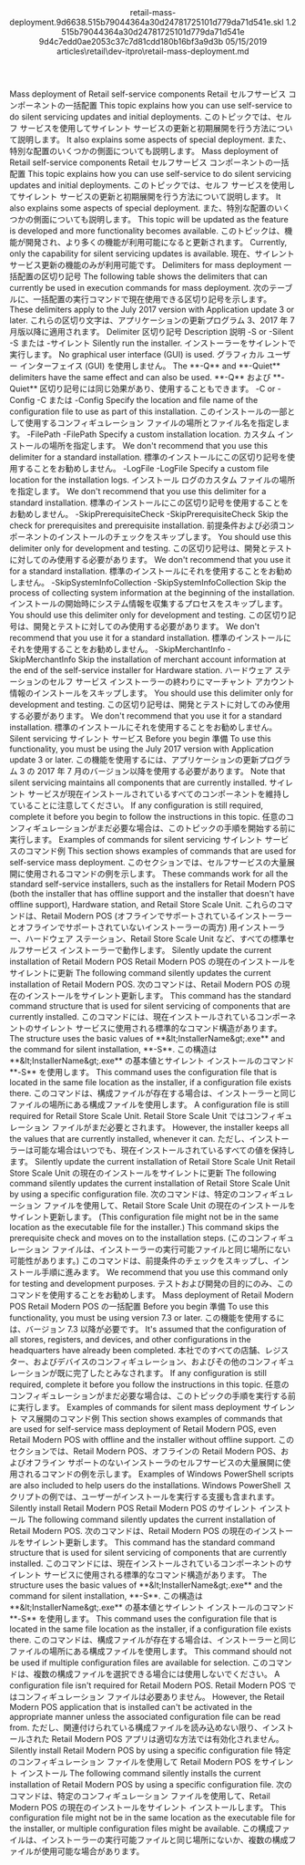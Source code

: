 <?xml version="1.0" encoding="UTF-8"?>
<xliff xmlns:logoport="urn:logoport:xliffeditor:xliff-extras:1.0" xmlns:tilt="urn:logoport:xliffeditor:tilt-non-translatables:1.0" xmlns:xsi="http://www.w3.org/2001/XMLSchema-instance" xmlns="urn:oasis:names:tc:xliff:document:1.2" xmlns:xliffext="urn:microsoft:content:schema:xliffextensions" version="1.2" xsi:schemaLocation="urn:oasis:names:tc:xliff:document:1.2 xliff-core-1.2-transitional.xsd">
  <file datatype="xml" source-language="en-US" original="retail-mass-deployment.md" target-language="ja-JP">
    <header>
      <tool tool-company="Microsoft" tool-version="1.0-7889195" tool-name="mdxliff" tool-id="mdxliff"/>
      <xliffext:skl_file_name>retail-mass-deployment.9d6638.515b79044364a30d24781725101d779da71d541e.skl</xliffext:skl_file_name>
      <xliffext:version>1.2</xliffext:version>
      <xliffext:ms.openlocfilehash>515b79044364a30d24781725101d779da71d541e</xliffext:ms.openlocfilehash>
      <xliffext:ms.sourcegitcommit>9d4c7edd0ae2053c37c7d81cdd180b16bf3a9d3b</xliffext:ms.sourcegitcommit>
      <xliffext:ms.lasthandoff>05/15/2019</xliffext:ms.lasthandoff>
      <xliffext:ms.openlocfilepath>articles\retail\dev-itpro\retail-mass-deployment.md</xliffext:ms.openlocfilepath>
    </header>
    <body>
      <group extype="content" id="content">
        <trans-unit xml:space="preserve" translate="yes" id="101" restype="x-metadata">
          <source>Mass deployment of Retail self-service components</source>
        <target logoport:matchpercent="101" state="translated" state-qualifier="leveraged-tm">Retail セルフサービス コンポーネントの一括配置</target></trans-unit>
        <trans-unit xml:space="preserve" translate="yes" id="102" restype="x-metadata">
          <source>This topic explains how you can use self-service to do silent servicing updates and initial deployments.</source>
        <target logoport:matchpercent="101" state="translated" state-qualifier="leveraged-tm">このトピックでは、セルフ サービスを使用してサイレント サービスの更新と初期展開を行う方法について説明します。</target></trans-unit>
        <trans-unit xml:space="preserve" translate="yes" id="103" restype="x-metadata">
          <source>It also explains some aspects of special deployment.</source>
        <target logoport:matchpercent="101" state="translated" state-qualifier="leveraged-tm">また、特別な配置のいくつかの側面についても説明します。</target></trans-unit>
        <trans-unit xml:space="preserve" translate="yes" id="104">
          <source>Mass deployment of Retail self-service components</source>
        <target logoport:matchpercent="101" state="translated" state-qualifier="leveraged-tm">Retail セルフサービス コンポーネントの一括配置</target></trans-unit>
        <trans-unit xml:space="preserve" translate="yes" id="105">
          <source>This topic explains how you can use self-service to do silent servicing updates and initial deployments.</source>
        <target logoport:matchpercent="101" state="translated" state-qualifier="leveraged-tm">このトピックでは、セルフ サービスを使用してサイレント サービスの更新と初期展開を行う方法について説明します。</target></trans-unit>
        <trans-unit xml:space="preserve" translate="yes" id="106">
          <source>It also explains some aspects of special deployment.</source>
        <target logoport:matchpercent="101" state="translated" state-qualifier="leveraged-tm">また、特別な配置のいくつかの側面についても説明します。</target></trans-unit>
        <trans-unit xml:space="preserve" translate="yes" id="107">
          <source>This topic will be updated as the feature is developed and more functionality becomes available.</source>
        <target logoport:matchpercent="101" state="translated" state-qualifier="leveraged-tm">このトピックは、機能が開発され、より多くの機能が利用可能になると更新されます。</target></trans-unit>
        <trans-unit xml:space="preserve" translate="yes" id="108">
          <source>Currently, only the capability for silent servicing updates is available.</source>
        <target logoport:matchpercent="101" state="translated" state-qualifier="leveraged-tm">現在、サイレント サービス更新の機能のみが利用可能です。</target></trans-unit>
        <trans-unit xml:space="preserve" translate="yes" id="109">
          <source>Delimiters for mass deployment</source>
        <target logoport:matchpercent="101" state="translated" state-qualifier="leveraged-tm">一括配置の区切り記号</target></trans-unit>
        <trans-unit xml:space="preserve" translate="yes" id="110">
          <source>The following table shows the delimiters that can currently be used in execution commands for mass deployment.</source>
        <target logoport:matchpercent="101" state="translated" state-qualifier="leveraged-tm">次のテーブルに、一括配置の実行コマンドで現在使用できる区切り記号を示します。</target></trans-unit>
        <trans-unit xml:space="preserve" translate="yes" id="111">
          <source>These delimiters apply to the July 2017 version with Application update 3 or later.</source>
        <target logoport:matchpercent="101" state="translated" state-qualifier="leveraged-tm">これらの区切り文字は、アプリケーションの更新プログラム 3、2017 年 7 月版以降に適用されます。</target></trans-unit>
        <trans-unit xml:space="preserve" translate="yes" id="112">
          <source>Delimiter</source>
        <target logoport:matchpercent="101" state="translated" state-qualifier="leveraged-tm">区切り記号</target></trans-unit>
        <trans-unit xml:space="preserve" translate="yes" id="113">
          <source>Description</source>
        <target logoport:matchpercent="101" state="translated" state-qualifier="leveraged-tm">説明</target></trans-unit>
        <trans-unit xml:space="preserve" translate="yes" id="114">
          <source>-S or -Silent</source>
        <target logoport:matchpercent="101" state="translated" state-qualifier="leveraged-tm">-S または -サイレント</target></trans-unit>
        <trans-unit xml:space="preserve" translate="yes" id="115">
          <source>Silently run the installer.</source>
        <target logoport:matchpercent="101" state="translated" state-qualifier="leveraged-tm">インストーラーをサイレントで実行します。</target></trans-unit>
        <trans-unit xml:space="preserve" translate="yes" id="116">
          <source>No graphical user interface (GUI) is used.</source>
        <target logoport:matchpercent="101" state="translated" state-qualifier="leveraged-tm">グラフィカル ユーザー インターフェイス (GUI) を使用しません。</target></trans-unit>
        <trans-unit xml:space="preserve" translate="yes" id="117">
          <source>The <bpt id="p1">**</bpt>-Q<ept id="p1">**</ept> and <bpt id="p2">**</bpt>-Quiet<ept id="p2">**</ept> delimiters have the same effect and can also be used.</source>
        <target logoport:matchpercent="101" state="translated" state-qualifier="leveraged-tm"><bpt id="p1">**</bpt>-Q<ept id="p1">**</ept> および <bpt id="p2">**</bpt>-Quiet<ept id="p2">**</ept> 区切り記号には同じ効果があり、使用することもできます。</target></trans-unit>
        <trans-unit xml:space="preserve" translate="yes" id="118">
          <source>-C or -Config</source>
        <target logoport:matchpercent="101" state="translated" state-qualifier="leveraged-tm">-C または -Config</target></trans-unit>
        <trans-unit xml:space="preserve" translate="yes" id="119">
          <source>Specify the location and file name of the configuration file to use as part of this installation.</source>
        <target logoport:matchpercent="101" state="translated" state-qualifier="leveraged-tm">このインストールの一部として使用するコンフィギュレーション ファイルの場所とファイル名を指定します。</target></trans-unit>
        <trans-unit xml:space="preserve" translate="yes" id="120">
          <source>-FilePath</source>
        <target logoport:matchpercent="101" state="translated" state-qualifier="leveraged-tm">-FilePath</target></trans-unit>
        <trans-unit xml:space="preserve" translate="yes" id="121">
          <source>Specify a custom installation location.</source>
        <target logoport:matchpercent="101" state="translated" state-qualifier="leveraged-tm">カスタム インストールの場所を指定します。</target></trans-unit>
        <trans-unit xml:space="preserve" translate="yes" id="122">
          <source>We don't recommend that you use this delimiter for a standard installation.</source>
        <target logoport:matchpercent="101" state="translated" state-qualifier="leveraged-tm">標準のインストールにこの区切り記号を使用することをお勧めしません。</target></trans-unit>
        <trans-unit xml:space="preserve" translate="yes" id="123">
          <source>-LogFile</source>
        <target logoport:matchpercent="101" state="translated" state-qualifier="leveraged-tm">-LogFile</target></trans-unit>
        <trans-unit xml:space="preserve" translate="yes" id="124">
          <source>Specify a custom file location for the installation logs.</source>
        <target logoport:matchpercent="101" state="translated" state-qualifier="leveraged-tm">インストール ログのカスタム ファイルの場所を指定します。</target></trans-unit>
        <trans-unit xml:space="preserve" translate="yes" id="125">
          <source>We don't recommend that you use this delimiter for a standard installation.</source>
        <target logoport:matchpercent="101" state="translated" state-qualifier="leveraged-tm">標準のインストールにこの区切り記号を使用することをお勧めしません。</target></trans-unit>
        <trans-unit xml:space="preserve" translate="yes" id="126">
          <source>-SkipPrerequisiteCheck</source>
        <target logoport:matchpercent="101" state="translated" state-qualifier="leveraged-tm">-SkipPrerequisiteCheck</target></trans-unit>
        <trans-unit xml:space="preserve" translate="yes" id="127">
          <source>Skip the check for prerequisites and prerequisite installation.</source>
        <target logoport:matchpercent="101" state="translated" state-qualifier="leveraged-tm">前提条件および必須コンポーネントのインストールのチェックをスキップします。</target></trans-unit>
        <trans-unit xml:space="preserve" translate="yes" id="128">
          <source>You should use this delimiter only for development and testing.</source>
        <target logoport:matchpercent="101" state="translated" state-qualifier="leveraged-tm">この区切り記号は、開発とテストに対してのみ使用する必要があります。</target></trans-unit>
        <trans-unit xml:space="preserve" translate="yes" id="129">
          <source>We don't recommend that you use it for a standard installation.</source>
        <target logoport:matchpercent="101" state="translated" state-qualifier="leveraged-tm">標準のインストールにそれを使用することをお勧めしません。</target></trans-unit>
        <trans-unit xml:space="preserve" translate="yes" id="130">
          <source>-SkipSystemInfoCollection</source>
        <target logoport:matchpercent="101" state="translated" state-qualifier="leveraged-tm">-SkipSystemInfoCollection</target></trans-unit>
        <trans-unit xml:space="preserve" translate="yes" id="131">
          <source>Skip the process of collecting system information at the beginning of the installation.</source>
        <target logoport:matchpercent="101" state="translated" state-qualifier="leveraged-tm">インストールの開始時にシステム情報を収集するプロセスをスキップします。</target></trans-unit>
        <trans-unit xml:space="preserve" translate="yes" id="132">
          <source>You should use this delimiter only for development and testing.</source>
        <target logoport:matchpercent="101" state="translated" state-qualifier="leveraged-tm">この区切り記号は、開発とテストに対してのみ使用する必要があります。</target></trans-unit>
        <trans-unit xml:space="preserve" translate="yes" id="133">
          <source>We don't recommend that you use it for a standard installation.</source>
        <target logoport:matchpercent="101" state="translated" state-qualifier="leveraged-tm">標準のインストールにそれを使用することをお勧めしません。</target></trans-unit>
        <trans-unit xml:space="preserve" translate="yes" id="134">
          <source>-SkipMerchantInfo</source>
        <target logoport:matchpercent="101" state="translated" state-qualifier="leveraged-tm">-SkipMerchantInfo</target></trans-unit>
        <trans-unit xml:space="preserve" translate="yes" id="135">
          <source>Skip the installation of merchant account information at the end of the self-service installer for Hardware station.</source>
        <target logoport:matchpercent="101" state="translated" state-qualifier="leveraged-tm">ハードウェア ステーションのセルフ サービス インストーラーの終わりにマーチャント アカウント情報のインストールをスキップします。</target></trans-unit>
        <trans-unit xml:space="preserve" translate="yes" id="136">
          <source>You should use this delimiter only for development and testing.</source>
        <target logoport:matchpercent="101" state="translated" state-qualifier="leveraged-tm">この区切り記号は、開発とテストに対してのみ使用する必要があります。</target></trans-unit>
        <trans-unit xml:space="preserve" translate="yes" id="137">
          <source>We don't recommend that you use it for a standard installation.</source>
        <target logoport:matchpercent="101" state="translated" state-qualifier="leveraged-tm">標準のインストールにそれを使用することをお勧めしません。</target></trans-unit>
        <trans-unit xml:space="preserve" translate="yes" id="138">
          <source>Silent servicing</source>
        <target logoport:matchpercent="101" state="translated" state-qualifier="leveraged-tm">サイレント サービス</target></trans-unit>
        <trans-unit xml:space="preserve" translate="yes" id="139">
          <source>Before you begin</source>
        <target logoport:matchpercent="101" state="translated" state-qualifier="leveraged-tm">準備</target></trans-unit>
        <trans-unit xml:space="preserve" translate="yes" id="140">
          <source>To use this functionality, you must be using the July 2017 version with Application update 3 or later.</source>
        <target logoport:matchpercent="101" state="translated" state-qualifier="leveraged-tm">この機能を使用するには、アプリケーションの更新プログラム 3 の 2017 年 7 月のバージョン以降を使用する必要があります。</target></trans-unit>
        <trans-unit xml:space="preserve" translate="yes" id="141">
          <source>Note that silent servicing maintains all components that are currently installed.</source>
        <target logoport:matchpercent="101" state="translated" state-qualifier="leveraged-tm">サイレント サービスが現在インストールされているすべてのコンポーネントを維持していることに注意してください。</target></trans-unit>
        <trans-unit xml:space="preserve" translate="yes" id="142">
          <source>If any configuration is still required, complete it before you begin to follow the instructions in this topic.</source>
        <target logoport:matchpercent="101" state="translated" state-qualifier="leveraged-tm">任意のコンフィギュレーションがまだ必要な場合は、このトピックの手順を開始する前に実行します。</target></trans-unit>
        <trans-unit xml:space="preserve" translate="yes" id="143">
          <source>Examples of commands for silent servicing</source>
        <target logoport:matchpercent="101" state="translated" state-qualifier="leveraged-tm">サイレント サービスのコマンド例</target></trans-unit>
        <trans-unit xml:space="preserve" translate="yes" id="144">
          <source>This section shows examples of commands that are used for self-service mass deployment.</source>
        <target logoport:matchpercent="101" state="translated" state-qualifier="leveraged-tm">このセクションでは、セルフサービスの大量展開に使用されるコマンドの例を示します。</target></trans-unit>
        <trans-unit xml:space="preserve" translate="yes" id="145">
          <source>These commands work for all the standard self-service installers, such as the installers for Retail Modern POS (both the installer that has offline support and the installer that doesn't have offline support), Hardware station, and Retail Store Scale Unit.</source>
        <target logoport:matchpercent="101" state="translated" state-qualifier="leveraged-tm">これらのコマンドは、Retail Modern POS (オフラインでサポートされているインストーラーとオフラインでサポートされていないインストーラーの両方) 用インストーラー、ハードウェア ステーション、Retail Store Scale Unit など、すべての標準セルフサービス インストーラーで動作します。</target></trans-unit>
        <trans-unit xml:space="preserve" translate="yes" id="146">
          <source>Silently update the current installation of Retail Modern POS</source>
        <target logoport:matchpercent="101" state="translated" state-qualifier="leveraged-tm">Retail Modern POS の現在のインストールをサイレントに更新</target></trans-unit>
        <trans-unit xml:space="preserve" translate="yes" id="147">
          <source>The following command silently updates the current installation of Retail Modern POS.</source>
        <target logoport:matchpercent="101" state="translated" state-qualifier="leveraged-tm">次のコマンドは、Retail Modern POS の現在のインストールをサイレント更新します。</target></trans-unit>
        <trans-unit xml:space="preserve" translate="yes" id="148">
          <source>This command has the standard command structure that is used for silent servicing of components that are currently installed.</source>
        <target logoport:matchpercent="101" state="translated" state-qualifier="leveraged-tm">このコマンドには、現在インストールされているコンポーネントのサイレント サービスに使用される標準的なコマンド構造があります。</target></trans-unit>
        <trans-unit xml:space="preserve" translate="yes" id="149">
          <source>The structure uses the basic values of <bpt id="p1">**</bpt><ph id="ph1">&amp;lt;</ph>InstallerName<ph id="ph2">&amp;gt;</ph>.exe<ept id="p1">**</ept> and the command for silent installation, <bpt id="p2">**</bpt>-S<ept id="p2">**</ept>.</source>
        <target logoport:matchpercent="101" state="translated" state-qualifier="leveraged-tm">この構造は <bpt id="p1">**</bpt><ph id="ph1">&amp;lt;</ph>InstallerName<ph id="ph2">&amp;gt;</ph>.exe<ept id="p1">**</ept> の基本値とサイレント インストールのコマンド <bpt id="p2">**</bpt>-S<ept id="p2">**</ept> を使用します。</target></trans-unit>
        <trans-unit xml:space="preserve" translate="yes" id="150">
          <source>This command uses the configuration file that is located in the same file location as the installer, if a configuration file exists there.</source>
        <target logoport:matchpercent="101" state="translated" state-qualifier="leveraged-tm">このコマンドは、構成ファイルが存在する場合は、インストーラーと同じファイルの場所にある構成ファイルを使用します。</target></trans-unit>
        <trans-unit xml:space="preserve" translate="yes" id="151">
          <source>A configuration file is still required for Retail Store Scale Unit.</source>
        <target logoport:matchpercent="101" state="translated" state-qualifier="leveraged-tm">Retail Store Scale Unit ではコンフィギュレーション ファイルがまだ必要とされます。</target></trans-unit>
        <trans-unit xml:space="preserve" translate="yes" id="152">
          <source>However, the installer keeps all the values that are currently installed, whenever it can.</source>
        <target logoport:matchpercent="101" state="translated" state-qualifier="leveraged-tm">ただし、インストーラーは可能な場合はいつでも、現在インストールされているすべての値を保持します。</target></trans-unit>
        <trans-unit xml:space="preserve" translate="yes" id="153">
          <source>Silently update the current installation of Retail Store Scale Unit</source>
        <target logoport:matchpercent="101" state="translated" state-qualifier="leveraged-tm">Retail Store Scale Unit の現在のインストールをサイレントに更新</target></trans-unit>
        <trans-unit xml:space="preserve" translate="yes" id="154">
          <source>The following command silently updates the current installation of Retail Store Scale Unit by using a specific configuration file.</source>
        <target logoport:matchpercent="101" state="translated" state-qualifier="leveraged-tm">次のコマンドは、特定のコンフィギュレーション ファイルを使用して、Retail Store Scale Unit の現在のインストールをサイレント更新します。</target></trans-unit>
        <trans-unit xml:space="preserve" translate="yes" id="155">
          <source>(This configuration file might not be in the same location as the executable file for the installer.) This command skips the prerequisite check and moves on to the installation steps.</source>
        <target logoport:matchpercent="101" state="translated" state-qualifier="leveraged-tm">(このコンフィギュレーション ファイルは、インストーラーの実行可能ファイルと同じ場所にない可能性があります。) このコマンドは、前提条件のチェックをスキップし、インストール手順に進みます。</target></trans-unit>
        <trans-unit xml:space="preserve" translate="yes" id="156">
          <source>We recommend that you use this command only for testing and development purposes.</source>
        <target logoport:matchpercent="101" state="translated" state-qualifier="leveraged-tm">テストおよび開発の目的にのみ、このコマンドを使用することをお勧めします。</target></trans-unit>
        <trans-unit xml:space="preserve" translate="yes" id="157">
          <source>Mass deployment of Retail Modern POS</source>
        <target logoport:matchpercent="101" state="translated" state-qualifier="leveraged-tm">Retail Modern POS の一括配置</target></trans-unit>
        <trans-unit xml:space="preserve" translate="yes" id="158">
          <source>Before you begin</source>
        <target logoport:matchpercent="101" state="translated" state-qualifier="leveraged-tm">準備</target></trans-unit>
        <trans-unit xml:space="preserve" translate="yes" id="159">
          <source>To use this functionality, you must be using version 7.3 or later.</source>
        <target logoport:matchpercent="101" state="translated" state-qualifier="leveraged-tm">この機能を使用するには、バージョン 7.3 以降が必要です。</target></trans-unit>
        <trans-unit xml:space="preserve" translate="yes" id="160">
          <source>It's assumed that the configuration of all stores, registers, and devices, and other configurations in the headquarters have already been completed.</source>
        <target logoport:matchpercent="101" state="translated" state-qualifier="leveraged-tm">本社でのすべての店舗、レジスター、およびデバイスのコンフィギュレーション、およびその他のコンフィギュレーションが既に完了したとみなされます。</target></trans-unit>
        <trans-unit xml:space="preserve" translate="yes" id="161">
          <source>If any configuration is still required, complete it before you follow the instructions in this topic.</source>
        <target logoport:matchpercent="101" state="translated" state-qualifier="leveraged-tm">任意のコンフィギュレーションがまだ必要な場合は、このトピックの手順を実行する前に実行します。</target></trans-unit>
        <trans-unit xml:space="preserve" translate="yes" id="162">
          <source>Examples of commands for silent mass deployment</source>
        <target logoport:matchpercent="101" state="translated" state-qualifier="leveraged-tm">サイレント マス展開のコマンド例</target></trans-unit>
        <trans-unit xml:space="preserve" translate="yes" id="163">
          <source>This section shows examples of commands that are used for self-service mass deployment of Retail Modern POS, even Retail Modern POS with offline and the installer without offline support.</source>
        <target logoport:matchpercent="101" state="translated" state-qualifier="leveraged-tm">このセクションでは、Retail Modern POS、オフラインの Retail Modern POS、およびオフライン サポートのないインストーラのセルフサービスの大量展開に使用されるコマンドの例を示します。</target></trans-unit>
        <trans-unit xml:space="preserve" translate="yes" id="164">
          <source>Examples of Windows PowerShell scripts are also included to help users do the installations.</source>
        <target logoport:matchpercent="101" state="translated" state-qualifier="leveraged-tm">Windows PowerShell スクリプトの例では、ユーザーがインストールを実行する支援も含まれます。</target></trans-unit>
        <trans-unit xml:space="preserve" translate="yes" id="165">
          <source>Silently install Retail Modern POS</source>
        <target logoport:matchpercent="101" state="translated" state-qualifier="leveraged-tm">Retail Modern POS のサイレント インストール</target></trans-unit>
        <trans-unit xml:space="preserve" translate="yes" id="166">
          <source>The following command silently updates the current installation of Retail Modern POS.</source>
        <target logoport:matchpercent="101" state="translated" state-qualifier="leveraged-tm">次のコマンドは、Retail Modern POS の現在のインストールをサイレント更新します。</target></trans-unit>
        <trans-unit xml:space="preserve" translate="yes" id="167">
          <source>This command has the standard command structure that is used for silent servicing of components that are currently installed.</source>
        <target logoport:matchpercent="101" state="translated" state-qualifier="leveraged-tm">このコマンドには、現在インストールされているコンポーネントのサイレント サービスに使用される標準的なコマンド構造があります。</target></trans-unit>
        <trans-unit xml:space="preserve" translate="yes" id="168">
          <source>The structure uses the basic values of <bpt id="p1">**</bpt><ph id="ph1">&amp;lt;</ph>InstallerName<ph id="ph2">&amp;gt;</ph>.exe<ept id="p1">**</ept> and the command for silent installation, <bpt id="p2">**</bpt>-S<ept id="p2">**</ept>.</source>
        <target logoport:matchpercent="101" state="translated" state-qualifier="leveraged-tm">この構造は <bpt id="p1">**</bpt><ph id="ph1">&amp;lt;</ph>InstallerName<ph id="ph2">&amp;gt;</ph>.exe<ept id="p1">**</ept> の基本値とサイレント インストールのコマンド <bpt id="p2">**</bpt>-S<ept id="p2">**</ept> を使用します。</target></trans-unit>
        <trans-unit xml:space="preserve" translate="yes" id="169">
          <source>This command uses the configuration file that is located in the same file location as the installer, if a configuration file exists there.</source>
        <target logoport:matchpercent="101" state="translated" state-qualifier="leveraged-tm">このコマンドは、構成ファイルが存在する場合は、インストーラーと同じファイルの場所にある構成ファイルを使用します。</target></trans-unit>
        <trans-unit xml:space="preserve" translate="yes" id="170">
          <source>This command should not be used if multiple configuration files are available for selection.</source>
        <target logoport:matchpercent="101" state="translated" state-qualifier="leveraged-tm">このコマンドは、複数の構成ファイルを選択できる場合には使用しないでください。</target></trans-unit>
        <trans-unit xml:space="preserve" translate="yes" id="171">
          <source>A configuration file isn't required for Retail Modern POS.</source>
        <target logoport:matchpercent="101" state="translated" state-qualifier="leveraged-tm">Retail Modern POS ではコンフィギュレーション ファイルは必要ありません。</target></trans-unit>
        <trans-unit xml:space="preserve" translate="yes" id="172">
          <source>However, the Retail Modern POS application that is installed can't be activated in the appropriate manner unless the associated configuration file can be read from.</source>
        <target logoport:matchpercent="101" state="translated" state-qualifier="leveraged-tm">ただし、関連付けられている構成ファイルを読み込めない限り、インストールされた Retail Modern POS アプリは適切な方法では有効化されません。</target></trans-unit>
        <trans-unit xml:space="preserve" translate="yes" id="173">
          <source>Silently install Retail Modern POS by using a specific configuration file</source>
        <target logoport:matchpercent="101" state="translated" state-qualifier="leveraged-tm">特定のコンフィギュレーション ファイルを使用して Retail Modern POS をサイレント インストール</target></trans-unit>
        <trans-unit xml:space="preserve" translate="yes" id="174">
          <source>The following command silently installs the current installation of Retail Modern POS by using a specific configuration file.</source>
        <target logoport:matchpercent="101" state="translated" state-qualifier="leveraged-tm">次のコマンドは、特定のコンフィギュレーション ファイルを使用して、Retail Modern POS の現在のインストールをサイレント インストールします。</target></trans-unit>
        <trans-unit xml:space="preserve" translate="yes" id="175">
          <source>This configuration file might not be in the same location as the executable file for the installer, or multiple configuration files might be available.</source>
        <target logoport:matchpercent="101" state="translated" state-qualifier="leveraged-tm">この構成ファイルは、インストーラーの実行可能ファイルと同じ場所にないか、複数の構成ファイルが使用可能な場合があります。</target></trans-unit>
      </group>
    </body>
  </file>
</xliff>